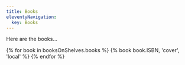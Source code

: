 ```yaml
---
title: Books
eleventyNavigation:
  key: Books
---
```

Here are the books...

<section>
  <div class="grid grid-cols-3 gap-4 md:grid-cols-4">
  {% for book in booksOnShelves.books %}
  {% book book.ISBN, 'cover', 'local' %}
  {% endfor %}
  </div>
</section>